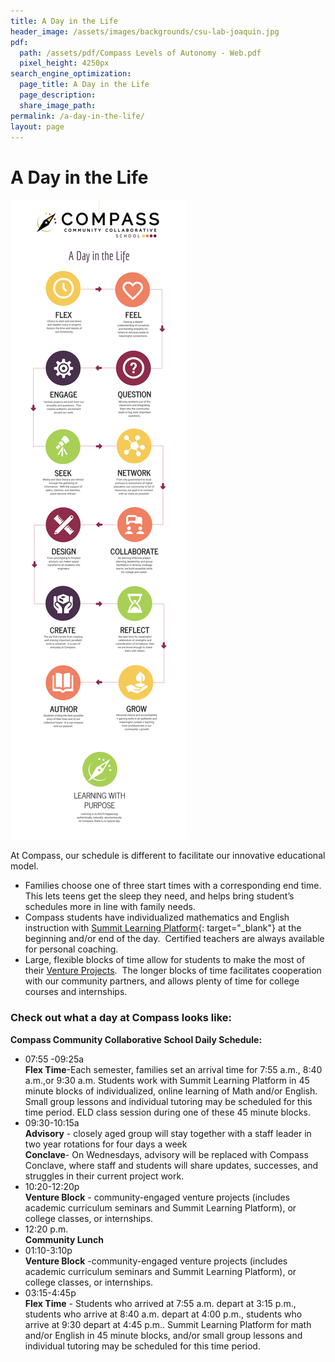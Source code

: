 ```yaml
---
title: A Day in the Life
header_image: /assets/images/backgrounds/csu-lab-joaquin.jpg
pdf:
  path: /assets/pdf/Compass Levels of Autonomy - Web.pdf
  pixel_height: 4250px
search_engine_optimization:
  page_title: A Day in the Life
  page_description:
  share_image_path:
permalink: /a-day-in-the-life/
layout: page
---
```


# A Day in the Life

![](/assets/images/day-in-the-life.png)

At Compass, our schedule is different to facilitate our innovative educational model.

* Families choose one of three start times with a corresponding end time.&nbsp; This lets teens get the sleep they need, and helps bring student’s schedules more in line with family needs.
* Compass students have individualized mathematics and English instruction with [Summit Learning Platform](https://www.summitlearning.org/){: target="_blank"}&nbsp;at the beginning and/or end of the day.&nbsp; Certified teachers are always available for personal coaching.
* Large, flexible blocks of time allow for students to make the most of their [Venture Projects](/venture-projects/).&nbsp; The longer blocks of time facilitates cooperation with our community partners, and allows plenty of time for college courses and internships.

### Check out what a day at Compass looks like:

**Compass Community Collaborative School Daily Schedule:**

* 07:55 -09:25a<br>**Flex Time**-Each semester, families set an arrival time for 7:55 a.m., 8:40 a.m.,or 9:30 a.m. Students work with Summit Learning Platform in 45 minute blocks of individualized, online learning of Math and/or English. Small group lessons and individual tutoring may be scheduled for this time period. ELD class session during one of these 45 minute blocks.
* 09:30-10:15a<br>**Advisory** - closely aged group will stay together with a staff leader in two year rotations for four days a week<br>**Conclave**- On Wednesdays, advisory will be replaced with Compass Conclave, where staff and students will share updates, successes, and struggles in their current project work.
* 10:20-12:20p<br>**Venture Block** - community-engaged venture projects (includes academic curriculum seminars and Summit Learning Platform), or college classes, or internships.&nbsp;
* 12:20 p.m.<br>**Community Lunch**
* 01:10-3:10p<br>**Venture Block** -community-engaged venture projects (includes academic curriculum seminars and Summit Learning Platform), or college classes, or internships.
* 03:15-4:45p<br>**Flex Time** - Students who arrived at 7:55 a.m. depart at 3:15 p.m., students who arrive at 8:40 a.m. depart at 4:00 p.m., students who arrive at 9:30 depart at 4:45 p.m.. Summit Learning Platform for math and/or English in 45 minute blocks, and/or small group lessons and individual tutoring may be scheduled for this time period.